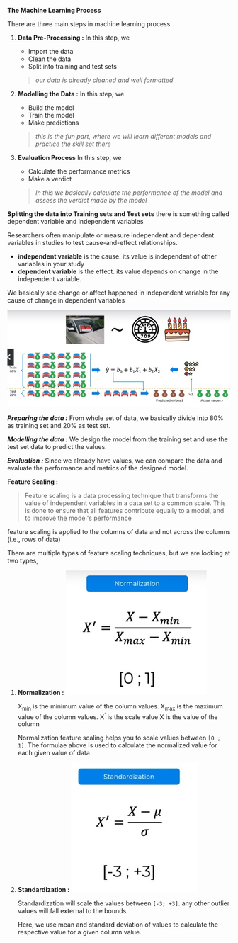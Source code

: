 **The Machine Learning Process**

There are three main steps in machine learning process
1. **Data Pre-Processing :**
   In this step, we
   - Import the data
   - Clean the data
   - Split into training and test sets
   > *our data is already cleaned and well formatted*
  
2. **Modelling the Data :**
   In this step, we
   - Build the model
   - Train the model
   - Make predictions
   > *this is the fun part, where we will learn different models and practice the skill set there* 

3. **Evaluation Process**
   In this step, we
   - Calculate the performance metrics
   - Make a verdict
   > *In this we basically calculate the performance of the model and assess the verdict made by the model* 

**Splitting the data into Training sets and Test sets**
there is something called dependent variable and independent variables

Researchers often manipulate or measure independent and dependent variables in studies to test cause-and-effect relationships.
- **independent variable** is the cause. its value is independent of other variables in your study
- **dependent variable** is the effect. its value depends on change in the independent variable.

We basically see change or affect happened in independent variable for any cause of change in dependent variables

![Training set and test set](./images/training-set-test-set.jpg "80% training set and 20% test set")

**_Preparing the data :_**
From whole set of data, we basically divide into 80% as training set and 20% as test set.

**_Modelling the data :_**
We design the model from the training set and use the test set data to predict the values. 

**_Evaluation :_**
Since we already have values, we can compare the data and evaluate the performance and metrics of the designed model.


**Feature Scaling :**
> Feature scaling is a data processing technique that transforms the value of independent variables in a data set to a common scale. This is done to ensure that all features contribute equally to a model, and to improve the model's performance

feature scaling is applied to the columns of data and not across the columns (i.e., rows of data)

There are multiple types of feature scaling techniques, but we are looking at two types,

1. **Normalization :**
   ![Feature Scaling Normalization](./images/feature-scaling-normalization.jpg "Normalization")

   X<sub>min</sub> is the minimum value of the column values.
   X<sub>max</sub> is the maximum value of the column values.
   X<sup>'</sup> is the scale value
   X is the value of the column

   
   Normalization feature scaling helps you to scale values between `[0 ; 1]`. The formulae above is used to calculate the normalized value for each given value of data

   

2. **Standardization :**
   ![Feature Scaling Standardization](./images/feature-scaling-standardization.jpg "Standardization")

   Standardization will scale the values between `[-3; +3]`. any other outlier values will fall external to the bounds.

   Here, we use mean and standard deviation of values to calculate the respective value for a given column value.